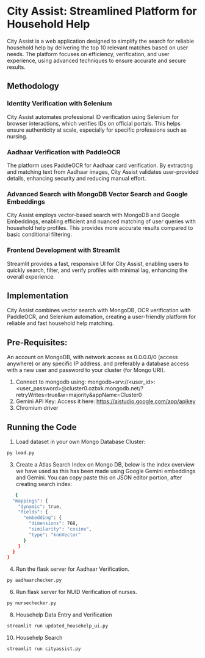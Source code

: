 # City Assist: Streamlined Platform for Household Help

City Assist is a web application designed to simplify the search for reliable household help by delivering the top 10 relevant matches based on user needs. The platform focuses on efficiency, verification, and user experience, using advanced techniques to ensure accurate and secure results.

## Methodology

### Identity Verification with Selenium
City Assist automates professional ID verification using Selenium for browser interactions, which verifies IDs on official portals. This helps ensure authenticity at scale, especially for specific professions such as nursing.

### Aadhaar Verification with PaddleOCR
The platform uses PaddleOCR for Aadhaar card verification. By extracting and matching text from Aadhaar images, City Assist validates user-provided details, enhancing security and reducing manual effort.

### Advanced Search with MongoDB Vector Search and Google Embeddings
City Assist employs vector-based search with MongoDB and Google Embeddings, enabling efficient and nuanced matching of user queries with household help profiles. This provides more accurate results compared to basic conditional filtering.

### Frontend Development with Streamlit
Streamlit provides a fast, responsive UI for City Assist, enabling users to quickly search, filter, and verify profiles with minimal lag, enhancing the overall experience.

## Implementation

City Assist combines vector search with MongoDB, OCR verification with PaddleOCR, and Selenium automation, creating a user-friendly platform for reliable and fast household help matching.

## Pre-Requisites:
An account on MongoDB, with network access as 0.0.0.0/0 (access anywhere) or any specific IP address.
and preferably a database access with a new user and password to your cluster (for Mongo URI).
1. Connect to mongodb using:
  mongodb+srv://<user_id>:<user_password>@cluster0.ozbxk.mongodb.net/?retryWrites=true&w=majority&appName=Cluster0
2. Gemini API Key:
   Access it here: https://aistudio.google.com/app/apikey
3. Chromium driver
   
## Running the Code
1. Load dataset in your own Mongo Database Cluster:
```bash
py load.py
```
3. Create a Atlas Search Index on Mongo DB, below is the index overview we have used as this has been made using Google Gemini embeddings and Gemini. You can copy paste this on JSON editor portion, after creating search index:
```bash
   {
  "mappings": {
    "dynamic": true,
    "fields": {
      "embedding": {
        "dimensions": 768,
        "similarity": "cosine",
        "type": "knnVector"
      }
    }
  }
}
```
4. Run the flask server for Aadhaar Verification.
```bash
py aadhaarchecker.py
```
6. Run flask server for NUID Verification of nurses.
```bash
py nursechecker.py
```
8. Househelp Data Entry and Verification
```bash
streamlit run updated_househelp_ui.py
```
10. Househelp Search
```bash
streamlit run cityassist.py
```
